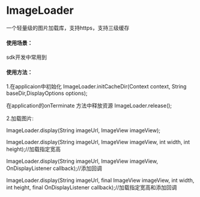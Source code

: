 # ImageLoader
一个轻量级的图片加载库，支持https，支持三级缓存

#### 使用场景：
sdk开发中常用到

#### 使用方法：
1.在applicaion中初始化  ImageLoader.initCacheDir(Context context, String baseDir,DisplayOptions options);

  在application的onTerminate 方法中释放资源 ImageLoader.release();

2.加载图片:

ImageLoader.display(String imageUrl, ImageView imageView);

ImageLoader.display(String imageUrl, ImageView imageView, int width, int height);//加载指定宽高

ImageLoader.display(String imageUrl, ImageView imageView, OnDisplayListener callback);//添加回调

ImageLoader.display(String imageUrl, final ImageView imageView, int width, int height, final OnDisplayListener callback);//加载指定宽高和添加回调